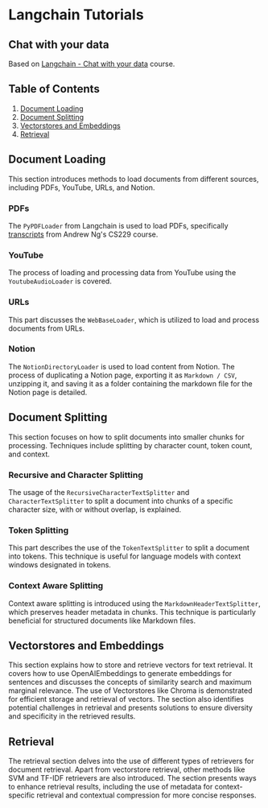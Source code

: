 # Langchain Tutorials

## Chat with your data

Based on [Langchain - Chat with your data](https://learn.deeplearning.ai/langchain-chat-with-your-data) course. 

## Table of Contents

1. [Document Loading](#document-loading)
2. [Document Splitting](#document-splitting)
3. [Vectorstores and Embeddings](#vectorstores-and-embeddings)
4. [Retrieval](#retrieval)

## Document Loading

This section introduces methods to load documents from different sources, including PDFs, YouTube, URLs, and Notion.

### PDFs
The `PyPDFLoader` from Langchain is used to load PDFs, specifically [transcripts](https://see.stanford.edu/materials/aimlcs229/transcripts/MachineLearning-Lecture01.pdf) from Andrew Ng's CS229 course.

### YouTube
The process of loading and processing data from YouTube using the `YoutubeAudioLoader` is covered.

### URLs
This part discusses the `WebBaseLoader`, which is utilized to load and process documents from URLs.

### Notion
The `NotionDirectoryLoader` is used to load content from Notion. The process of duplicating a Notion page, exporting it as `Markdown / CSV`, unzipping it, and saving it as a folder containing the markdown file for the Notion page is detailed.

## Document Splitting

This section focuses on how to split documents into smaller chunks for processing. Techniques include splitting by character count, token count, and context.

### Recursive and Character Splitting
The usage of the `RecursiveCharacterTextSplitter` and `CharacterTextSplitter` to split a document into chunks of a specific character size, with or without overlap, is explained.

### Token Splitting
This part describes the use of the `TokenTextSplitter` to split a document into tokens. This technique is useful for language models with context windows designated in tokens.

### Context Aware Splitting
Context aware splitting is introduced using the `MarkdownHeaderTextSplitter`, which preserves header metadata in chunks. This technique is particularly beneficial for structured documents like Markdown files.

## Vectorstores and Embeddings

This section explains how to store and retrieve vectors for text retrieval. It covers how to use OpenAIEmbeddings to generate embeddings for sentences and discusses the concepts of similarity search and maximum marginal relevance. The use of Vectorstores like Chroma is demonstrated for efficient storage and retrieval of vectors. The section also identifies potential challenges in retrieval and presents solutions to ensure diversity and specificity in the retrieved results.

## Retrieval

The retrieval section delves into the use of different types of retrievers for document retrieval. Apart from vectorstore retrieval, other methods like SVM and TF-IDF retrievers are also introduced. The section presents ways to enhance retrieval results, including the use of metadata for context-specific retrieval and contextual compression for more concise responses.

